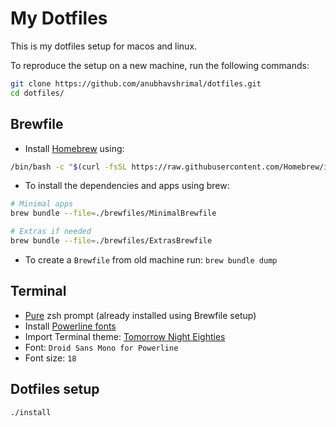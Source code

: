 # My Dotfiles

This is my dotfiles setup for macos and linux.

To reproduce the setup on a new machine, run the following commands:

```bash
git clone https://github.com/anubhavshrimal/dotfiles.git
cd dotfiles/
```

## Brewfile

- Install [Homebrew](https://brew.sh) using:
```bash
/bin/bash -c "$(curl -fsSL https://raw.githubusercontent.com/Homebrew/install/HEAD/install.sh)"
```
- To install the dependencies and apps using brew:

```bash
# Minimal apps
brew bundle --file=./brewfiles/MinimalBrewfile

# Extras if needed
brew bundle --file=./brewfiles/ExtrasBrewfile
```

- To create a `Brewfile` from old machine run: `brew bundle dump`

## Terminal

- [Pure](https://github.com/sindresorhus/pure) zsh prompt (already installed using Brewfile setup)
- Install [Powerline fonts](https://github.com/powerline/fonts)
- Import Terminal theme: [Tomorrow Night Eighties](https://github.com/chriskempson/tomorrow-theme/blob/master/OS%20X%20Terminal/Tomorrow%20Night%20Eighties.terminal)
- Font: `Droid Sans Mono for Powerline`
- Font size: `18`

## Dotfiles setup

`./install`
